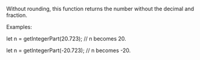 Without rounding, this function returns the number without the decimal and fraction.

Examples:

let n = getIntegerPart(20.723); // n becomes 20.

let n = getIntegerPart(-20.723); // n becomes -20.